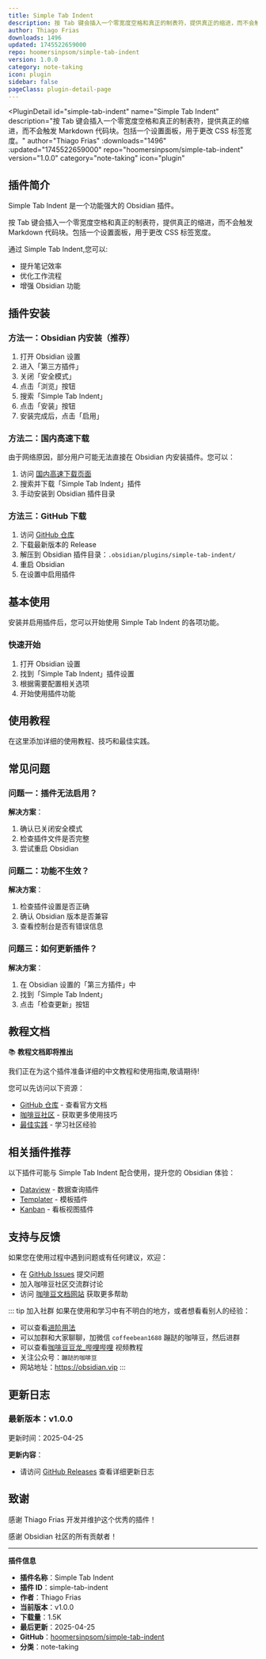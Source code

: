 ```yaml
---
title: Simple Tab Indent
description: 按 Tab 键会插入一个零宽度空格和真正的制表符，提供真正的缩进，而不会触发 Markdown 代码块。包括一个设置面板，用于更改 CSS 标签宽度。
author: Thiago Frias
downloads: 1496
updated: 1745522659000
repo: hoomersinpsom/simple-tab-indent
version: 1.0.0
category: note-taking
icon: plugin
sidebar: false
pageClass: plugin-detail-page
---
```


<PluginDetail
  id="simple-tab-indent"
  name="Simple Tab Indent"
  description="按 Tab 键会插入一个零宽度空格和真正的制表符，提供真正的缩进，而不会触发 Markdown 代码块。包括一个设置面板，用于更改 CSS 标签宽度。"
  author="Thiago Frias"
  :downloads="1496"
  :updated="1745522659000"
  repo="hoomersinpsom/simple-tab-indent"
  version="1.0.0"
  category="note-taking"
  icon="plugin"
>

<!-- AUTO_GENERATED_START -->
## 插件简介

Simple Tab Indent 是一个功能强大的 Obsidian 插件。

按 Tab 键会插入一个零宽度空格和真正的制表符，提供真正的缩进，而不会触发 Markdown 代码块。包括一个设置面板，用于更改 CSS 标签宽度。

通过 Simple Tab Indent,您可以:

- 提升笔记效率
- 优化工作流程
- 增强 Obsidian 功能

<!-- AUTO_GENERATED_END -->

<!-- AUTO_GENERATED_START -->
## 插件安装

### 方法一：Obsidian 内安装（推荐）

1. 打开 Obsidian 设置
2. 进入「第三方插件」
3. 关闭「安全模式」
4. 点击「浏览」按钮
5. 搜索「Simple Tab Indent」
6. 点击「安装」按钮
7. 安装完成后，点击「启用」

### 方法二：国内高速下载

由于网络原因，部分用户可能无法直接在 Obsidian 内安装插件。您可以：

1. 访问 [国内高速下载页面](/zh/documentation/obsidian-plugins-download.html)
2. 搜索并下载「Simple Tab Indent」插件
3. 手动安装到 Obsidian 插件目录

### 方法三：GitHub 下载

1. 访问 [GitHub 仓库](https://github.com/hoomersinpsom/simple-tab-indent)
2. 下载最新版本的 Release
3. 解压到 Obsidian 插件目录：`.obsidian/plugins/simple-tab-indent/`
4. 重启 Obsidian
5. 在设置中启用插件

## 基本使用

安装并启用插件后，您可以开始使用 Simple Tab Indent 的各项功能。

### 快速开始

1. 打开 Obsidian 设置
2. 找到「Simple Tab Indent」插件设置
3. 根据需要配置相关选项
4. 开始使用插件功能

<!-- AUTO_GENERATED_END -->

<!-- CUSTOM_CONTENT_START:tutorial -->
## 使用教程

在这里添加详细的使用教程、技巧和最佳实践。

<!-- CUSTOM_CONTENT_END:tutorial -->

<!-- SHARED_CONTENT_START -->
## 常见问题

### 问题一：插件无法启用？

**解决方案**：
1. 确认已关闭安全模式
2. 检查插件文件是否完整
3. 尝试重启 Obsidian

### 问题二：功能不生效？

**解决方案**：
1. 检查插件设置是否正确
2. 确认 Obsidian 版本是否兼容
3. 查看控制台是否有错误信息

### 问题三：如何更新插件？

**解决方案**：
1. 在 Obsidian 设置的「第三方插件」中
2. 找到「Simple Tab Indent」
3. 点击「检查更新」按钮

## 教程文档

📚 **教程文档即将推出**

我们正在为这个插件准备详细的中文教程和使用指南,敬请期待!

您可以先访问以下资源：
- [GitHub 仓库](https://github.com/hoomersinpsom/simple-tab-indent) - 查看官方文档
- [咖啡豆社区](/zh/bases/) - 获取更多使用技巧
- [最佳实践](/zh/best-practices/) - 学习社区经验

## 相关插件推荐

以下插件可能与 Simple Tab Indent 配合使用，提升您的 Obsidian 体验：

- [Dataview](/zh/plugins/dataview.html) - 数据查询插件
- [Templater](/zh/plugins/templater-obsidian.html) - 模板插件
- [Kanban](/zh/plugins/obsidian-kanban.html) - 看板视图插件

## 支持与反馈

如果您在使用过程中遇到问题或有任何建议，欢迎：

- 在 [GitHub Issues](https://github.com/hoomersinpsom/simple-tab-indent/issues) 提交问题
- 加入咖啡豆社区交流群讨论
- 访问 [咖啡豆文档网站](https://obsidian.vip) 获取更多帮助

::: tip 加入社群
如果在使用和学习中有不明白的地方，或者想看看别人的经验：
- 可以查看[进阶用法](/zh/advanced)
- 可以加群和大家聊聊，加微信 `coffeebean1688` 蹦跶的咖啡豆，然后进群
- 可以查看[咖啡豆豆龙_哔哩哔哩](https://space.bilibili.com/618777356) 视频教程
- 关注公众号：`蹦跶的咖啡豆`
- 网站地址：https://obsidian.vip
:::
<!-- SHARED_CONTENT_END -->

<!-- AUTO_GENERATED_START -->
## 更新日志

### 最新版本：v1.0.0

更新时间：2025-04-25

**更新内容**：
- 请访问 [GitHub Releases](https://github.com/hoomersinpsom/simple-tab-indent/releases) 查看详细更新日志

## 致谢

感谢 Thiago Frias 开发并维护这个优秀的插件！

感谢 Obsidian 社区的所有贡献者！

---

**插件信息**
- **插件名称**：Simple Tab Indent
- **插件 ID**：simple-tab-indent
- **作者**：Thiago Frias
- **当前版本**：v1.0.0
- **下载量**：1.5K
- **最后更新**：2025-04-25
- **GitHub**：[hoomersinpsom/simple-tab-indent](https://github.com/hoomersinpsom/simple-tab-indent)
- **分类**：note-taking
<!-- AUTO_GENERATED_END -->

</PluginDetail>

